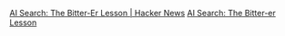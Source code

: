 
[AI Search: The Bitter-Er Lesson | Hacker News](https://news.ycombinator.com/item?id=40683697)
[AI Search: The Bitter-er Lesson](https://yellow-apartment-148.notion.site/AI-Search-The-Bitter-er-Lesson-44c11acd27294f4495c3de778cd09c8d)
